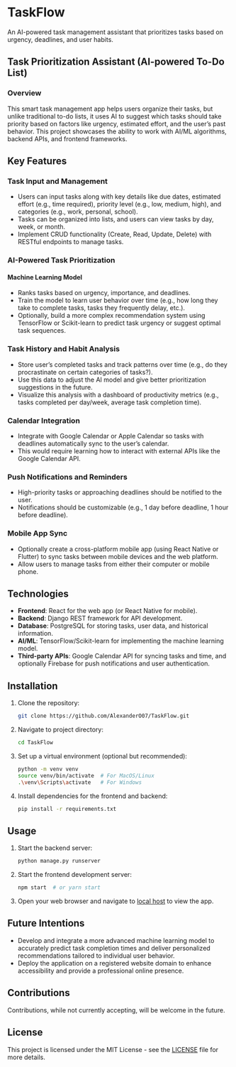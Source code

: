 # TaskFlow
An AI-powered task management assistant that prioritizes tasks based on urgency, deadlines, and user habits.

## Task Prioritization Assistant (AI-powered To-Do List)

### Overview
This smart task management app helps users organize their tasks, but unlike traditional to-do lists, it uses AI to suggest which tasks should take priority based on factors like urgency, estimated effort, and the user’s past behavior. This project showcases the ability to work with AI/ML algorithms, backend APIs, and frontend frameworks.

## Key Features

### Task Input and Management
- Users can input tasks along with key details like due dates, estimated effort (e.g., time required), priority level (e.g., low, medium, high), and categories (e.g., work, personal, school).
- Tasks can be organized into lists, and users can view tasks by day, week, or month.
- Implement CRUD functionality (Create, Read, Update, Delete) with RESTful endpoints to manage tasks.

### AI-Powered Task Prioritization
#### Machine Learning Model
- Ranks tasks based on urgency, importance, and deadlines.
- Train the model to learn user behavior over time (e.g., how long they take to complete tasks, tasks they frequently delay, etc.).
- Optionally, build a more complex recommendation system using TensorFlow or Scikit-learn to predict task urgency or suggest optimal task sequences.

### Task History and Habit Analysis
- Store user’s completed tasks and track patterns over time (e.g., do they procrastinate on certain categories of tasks?).
- Use this data to adjust the AI model and give better prioritization suggestions in the future.
- Visualize this analysis with a dashboard of productivity metrics (e.g., tasks completed per day/week, average task completion time).

### Calendar Integration
- Integrate with Google Calendar or Apple Calendar so tasks with deadlines automatically sync to the user’s calendar.
- This would require learning how to interact with external APIs like the Google Calendar API.

### Push Notifications and Reminders
- High-priority tasks or approaching deadlines should be notified to the user.
- Notifications should be customizable (e.g., 1 day before deadline, 1 hour before deadline).

### Mobile App Sync
- Optionally create a cross-platform mobile app (using React Native or Flutter) to sync tasks between mobile devices and the web platform.
- Allow users to manage tasks from either their computer or mobile phone.

## Technologies
- **Frontend**: React for the web app (or React Native for mobile).
- **Backend**: Django REST framework for API development.
- **Database**: PostgreSQL for storing tasks, user data, and historical information.
- **AI/ML**: TensorFlow/Scikit-learn for implementing the machine learning model.
- **Third-party APIs**: Google Calendar API for syncing tasks and time, and optionally Firebase for push notifications and user authentication.

## Installation
1. Clone the repository:
   ```bash
   git clone https://github.com/AlexanderO07/TaskFlow.git
   ```
2. Navigate to project directory:
   ```bash
   cd TaskFlow
   ```
3. Set up a virtual environment (optional but recommended):
   ```bash
   python -m venv venv
   source venv/bin/activate  # For MacOS/Linux
   .\venv\Scripts\activate   # For Windows
   ```
4. Install dependencies for the frontend and backend:
   ```bash
   pip install -r requirements.txt
   ```


## Usage
1. Start the backend server:
   ```bash
   python manage.py runserver
   ```
2. Start the frontend development server:
   ```bash
   npm start  # or yarn start
   ```
3. Open your web browser and navigate to [local host](http://localhost:3000) to view the app. 

## Future Intentions
- Develop and integrate a more advanced machine learning model to accurately predict task completion times and deliver personalized recommendations tailored to individual user behavior.
- Deploy the application on a registered website domain to enhance accessibility and provide a professional online presence.

## Contributions 
Contributions, while not currently accepting, will be welcome in the future.

## License
This project is licensed under the MIT License - see the [LICENSE](https://github.com/AlexanderO07/TaskFlow/blob/main/LICENSE) file for more details.